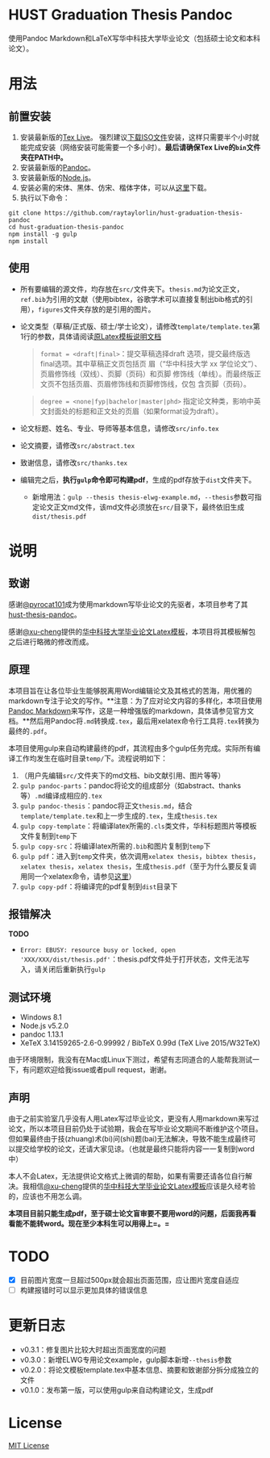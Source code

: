 # HUST Graduation Thesis Pandoc

使用Pandoc Markdown和LaTeX写华中科技大学毕业论文（包括硕士论文和本科论文）。

# 用法

## 前置安装

1. 安装最新版的[Tex Live](https://www.tug.org/texlive/acquire.html)。 强烈建议[下载ISO文件](https://www.tug.org/texlive/acquire-iso.html)安装，这样只需要半个小时就能完成安装（网络安装可能需要一个多小时）。**最后请确保Tex Live的`bin`文件夹在PATH中。**
2. 安装最新版的[Pandoc](http://pandoc.org/installing.html)。
3. 安装最新版的[Node.js](https://nodejs.org/en/)。
4. 安装必需的宋体、黑体、仿宋、楷体字体，可以从[这里](https://github.com/mingchen/mac-osx-chinese-fonts/tree/master/Adobe%20Simple%20Chinese%20Fonts)下载。
5. 执行以下命令：

```
git clone https://github.com/raytaylorlin/hust-graduation-thesis-pandoc
cd hust-graduation-thesis-pandoc
npm install -g gulp
npm install
```

## 使用

* 所有要编辑的源文件，均存放在`src/`文件夹下。`thesis.md`为论文正文，`ref.bib`为引用的文献（使用bibtex，谷歌学术可以直接复制出bib格式的引用），`figures`文件夹存放的是引用的图片。
* 论文类型（草稿/正式版、硕士/学士论文），请修改`template/template.tex`第1行的参数，具体请阅读[原Latex模板说明文档](https://raw.githubusercontent.com/hust-latex/hustthesis/master/hustthesis/hustthesis.pdf)
    > `format = <draft|final>`：提交草稿选择draft 选项，提交最终版选final选项。其中草稿正文页包括页
眉（“华中科技大学 xx 学位论文”）、页眉修饰线（双线）、页脚（页码）和页脚
修饰线（单线）。而最终版正文页不包括页眉、页眉修饰线和页脚修饰线，仅包
含页脚（页码）。

    > `degree = <none|fyp|bachelor|master|phd>`
指定论文种类，影响中英文封面处的标题和正文处的页眉（如果format设为draft）。
* 论文标题、姓名、专业、导师等基本信息，请修改`src/info.tex`
* 论文摘要，请修改`src/abstract.tex`
* 致谢信息，请修改`src/thanks.tex`
* 编辑完之后，**执行`gulp`命令即可构建pdf**，生成的pdf存放于`dist`文件夹下。
    * 新增用法：`gulp --thesis thesis-elwg-example.md`，`--thesis`参数可指定论文正文md文件，该md文件必须放在`src/`目录下，最终依旧生成`dist/thesis.pdf`

# 说明

## 致谢

感谢[@pyrocat101](https://github.com/pyrocat101)成为使用markdown写毕业论文的先驱者，本项目参考了其[hust-thesis-pandoc](https://github.com/Sicun/hust-thesis-pandoc)。

感谢[@xu-cheng](https://github.com/xu-cheng)提供的[华中科技大学毕业论文Latex模板](https://github.com/hust-latex/hustthesis)，本项目将其模板解包之后进行略微的修改而成。

## 原理

本项目旨在让各位毕业生能够脱离用Word编辑论文及其格式的苦海，用优雅的markdown专注于论文的写作。**注意：为了应对论文内容的多样化，本项目使用[Pandoc Markdown](http://pandoc.org/README.html#pandocs-markdown)来写作，这是一种增强版的markdown，具体请参见官方文档。**然后用Pandoc将`.md`转换成`.tex`，最后用xelatex命令行工具将`.tex`转换为最终的`.pdf`。

本项目使用gulp来自动构建最终的pdf，其流程由多个gulp任务完成。实际所有编译工作均发生在临时目录`temp/`下。流程说明如下：

1. （用户先编辑`src/`文件夹下的md文档、bib文献引用、图片等等）
2. `gulp pandoc-parts`：pandoc将论文的组成部分（如abstract、thanks等）`.md`编译成相应的`.tex`
3. `gulp pandoc-thesis`：pandoc将正文`thesis.md`，结合`template/template.tex`和上一步生成的`.tex`，生成`thesis.tex`
4. `gulp copy-template`：将编译latex所需的`.cls`类文件，华科标题图片等模板文件复制到`temp`下
5. `gulp copy-src`：将编译latex所需的`.bib`和图片复制到`temp`下
6. `gulp pdf`：进入到`temp`文件夹，依次调用`xelatex thesis`，`bibtex thesis`，`xelatex thesis`，`xelatex thesis`，生成`thesis.pdf`（至于为什么要反复调用同一个xelatex命令，请参见[这里](http://tex.stackexchange.com/questions/8332/undefined-citation-warnings)）
7. `gulp copy-pdf`：将编译完的pdf复制到`dist`目录下

## 报错解决

**TODO**

* `Error: EBUSY: resource busy or locked, open 'XXX/XXX/dist/thesis.pdf'`：thesis.pdf文件处于打开状态，文件无法写入，请关闭后重新执行`gulp`

## 测试环境

* Windows 8.1
* Node.js v5.2.0
* pandoc 1.13.1
* XeTeX 3.14159265-2.6-0.99992 / BibTeX 0.99d (TeX Live 2015/W32TeX)

由于环境限制，我没有在Mac或Linux下测过，希望有志同道合的人能帮我测试一下，有问题欢迎给我issue或者pull request，谢谢。

## 声明

由于之前实验室几乎没有人用Latex写过毕业论文，更没有人用markdown来写过论文，所以本项目目前仍处于试验期，我会在写毕业论文期间不断维护这个项目。但如果最终由于技(zhuang)术(bi)问(shi)题(bai)无法解决，导致不能生成最终可以提交给学校的论文，还请大家见谅。（也就是最终只能将内容一一复制到word中）

本人不会Latex，无法提供论文格式上微调的帮助，如果有需要还请各位自行解决。我相信[@xu-cheng](https://github.com/xu-cheng)提供的[华中科技大学毕业论文Latex模板](https://github.com/hust-latex/hustthesis)应该是久经考验的，应该也不用怎么调。

**本项目目前只能生成pdf，至于硕士论文盲审要不要用word的问题，后面我再看看能不能转word。现在至少本科生可以用得上=。=**

# TODO

- [x] 目前图片宽度一旦超过500px就会超出页面范围，应让图片宽度自适应
- [ ] 构建报错时可以显示更加具体的错误信息

# 更新日志

* v0.3.1：修复图片比较大时超出页面宽度的问题
* v0.3.0：新增ELWG专用论文example，gulp脚本新增`--thesis`参数
* v0.2.0：将论文模板template.tex中基本信息、摘要和致谢部分拆分成独立的文件
* v0.1.0：发布第一版，可以使用gulp来自动构建论文，生成pdf

# License

[MIT License](https://en.wikipedia.org/wiki/MIT_License)

